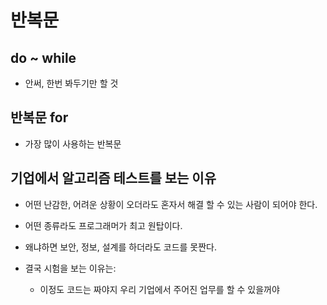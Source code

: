 # 반복문

## do ~ while

- 안써, 한번 봐두기만 할 것

## 반복문 for

- 가장 많이 사용하는 반복문

## 기업에서 알고리즘 테스트를 보는 이유

- 어떤 난감한, 어려운 상황이 오더라도 혼자서 해결 할 수 있는 사람이 되어야 한다.
- 어떤 종류라도 프로그래머가 최고 원탑이다.

- 왜냐하면 보안, 정보, 설계를 하더라도 코드를 못짠다.

- 결국 시험을 보는 이유는:
  - 이정도 코드는 짜야지 우리 기업에서 주어진 업무를 할 수 있을꺼야

